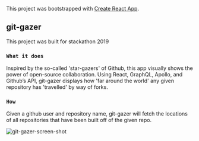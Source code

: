 This project was bootstrapped with [Create React App](https://github.com/facebook/create-react-app).

## git-gazer

This project was built for stackathon 2019

### `What it does`

Inspired by the so-called 'star-gazers' of Github, this app visually shows the power of open-source collaboration. Using React, GraphQL, Apollo, and Github’s API, git-gazer displays how 'far around the world' any given repository has 'travelled' by way of forks.

### `How`

Given a github user and repository name, git-gazer will fetch the locations of all repositories that have been built off of the given repo.


![git-gazer-screen-shot](/Users/lucymar/Desktop/stackathon/stackathon/public/gitGazer.jpg)



